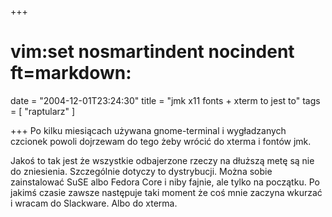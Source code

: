 +++
# vim:set nosmartindent nocindent ft=markdown:
date = "2004-12-01T23:24:30"
title = "jmk x11 fonts + xterm to jest to"
tags = [ "raptularz" ]

+++
Po kilku miesiącach używana gnome-terminal i wygładzanych czcionek powoli
dojrzewam do tego żeby wrócić do xterma i fontów jmk.

<!--more-->

Jakoś to tak jest że wszystkie odbajerzone rzeczy na dłuższą metę są nie do
zniesienia. Szczególnie dotyczy to dystrybucji. Można sobie zainstalować SuSE
albo Fedora Core i niby fajnie, ale tylko na początku. Po jakimś czasie zawsze
następuje taki moment że coś mnie zaczyna wkurzać i wracam do Slackware. Albo do
xterma.
